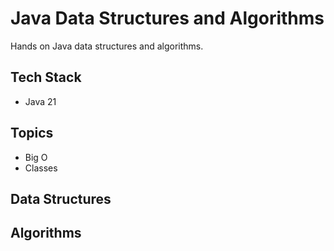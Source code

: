 # Java Data Structures and Algorithms

Hands on Java data structures and algorithms.

## Tech Stack

- Java 21

## Topics

- Big O
- Classes

## Data Structures

## Algorithms

